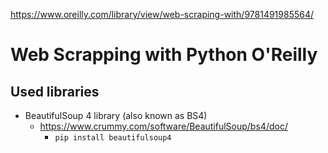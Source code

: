 https://www.oreilly.com/library/view/web-scraping-with/9781491985564/

# Web Scrapping with Python O'Reilly

## Used libraries

- BeautifulSoup 4 library (also known as BS4)
  - https://www.crummy.com/software/BeautifulSoup/bs4/doc/
    - `pip install beautifulsoup4`
